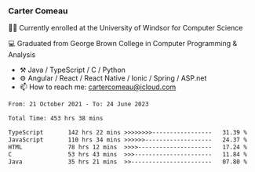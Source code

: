 ### Carter Comeau

🙋‍♂️ Currently enrolled at the University of Windsor for Computer Science

💻 Graduated from George Brown College in Computer Programming & Analysis

- ⚒️ Java / TypeScript / C / Python
- ⚙️ Angular / React / React Native / Ionic / Spring / ASP.net
- 📫 How to reach me: cartercomeau@icloud.com

<!--START_SECTION:waka-->

```txt
From: 21 October 2021 - To: 24 June 2023

Total Time: 453 hrs 38 mins

TypeScript       142 hrs 22 mins >>>>>>>>-----------------   31.39 %
JavaScript       110 hrs 34 mins >>>>>>-------------------   24.37 %
HTML             78 hrs 12 mins  >>>>---------------------   17.24 %
C                53 hrs 43 mins  >>>----------------------   11.84 %
Java             35 hrs 21 mins  >>-----------------------   07.80 %
```

<!--END_SECTION:waka-->
